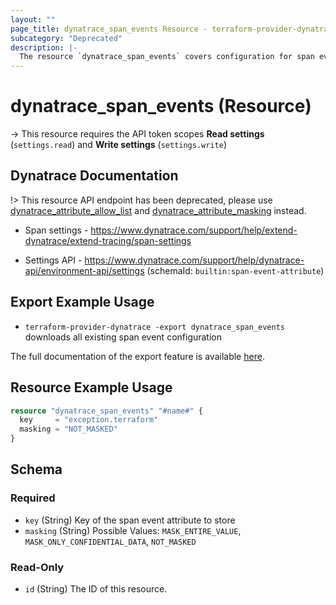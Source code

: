 ```yaml
---
layout: ""
page_title: dynatrace_span_events Resource - terraform-provider-dynatrace"
subcategory: "Deprecated"
description: |-
  The resource `dynatrace_span_events` covers configuration for span events
---
```


# dynatrace_span_events (Resource)

-> This resource requires the API token scopes **Read settings** (`settings.read`) and **Write settings** (`settings.write`)

## Dynatrace Documentation

!> This resource API endpoint has been deprecated, please use [dynatrace_attribute_allow_list](https://registry.terraform.io/providers/dynatrace-oss/dynatrace/latest/docs/resources/attribute_allow_list) and [dynatrace_attribute_masking](https://registry.terraform.io/providers/dynatrace-oss/dynatrace/latest/docs/resources/attribute_masking) instead.

- Span settings - https://www.dynatrace.com/support/help/extend-dynatrace/extend-tracing/span-settings

- Settings API - https://www.dynatrace.com/support/help/dynatrace-api/environment-api/settings (schemaId: `builtin:span-event-attribute`)

## Export Example Usage

- `terraform-provider-dynatrace -export dynatrace_span_events` downloads all existing span event configuration

The full documentation of the export feature is available [here](https://dt-url.net/h203qmc).

## Resource Example Usage

```terraform
resource "dynatrace_span_events" "#name#" {
  key     = "exception.terraform"
  masking = "NOT_MASKED"
}
```

<!-- schema generated by tfplugindocs -->
## Schema

### Required

- `key` (String) Key of the span event attribute to store
- `masking` (String) Possible Values: `MASK_ENTIRE_VALUE`, `MASK_ONLY_CONFIDENTIAL_DATA`, `NOT_MASKED`

### Read-Only

- `id` (String) The ID of this resource.
 